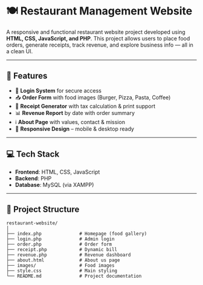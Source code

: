 
# 🍽️ Restaurant Management Website

A responsive and functional restaurant website project developed using **HTML, CSS, JavaScript, and PHP**. This project allows users to place food orders, generate receipts, track revenue, and explore business info — all in a clean UI.

---

## 🧩 Features

- 🔐 **Login System** for secure access  
- 📥 **Order Form** with food images (Burger, Pizza, Pasta, Coffee)  
- 🧾 **Receipt Generator** with tax calculation & print support  
- 📊 **Revenue Report** by date with order summary  
- ℹ️ **About Page** with values, contact & mission  
- 📱 **Responsive Design** – mobile & desktop ready

---

## 💻 Tech Stack

- **Frontend**: HTML, CSS, JavaScript  
- **Backend**: PHP  
- **Database**: MySQL (via XAMPP)  

---

## 📂 Project Structure

```plaintext
restaurant-website/
│
├── index.php              # Homepage (food gallery)
├── login.php              # Admin login
├── order.php              # Order form
├── receipt.php            # Dynamic bill
├── revenue.php            # Revenue dashboard
├── about.html             # About us page
├── images/                # Food images
├── style.css              # Main styling
└── README.md              # Project documentation



